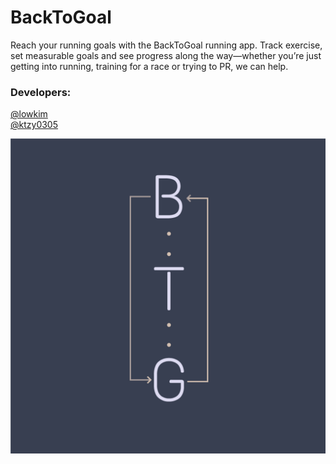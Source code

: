 # BackToGoal
Reach your running goals with the BackToGoal running app. Track exercise, set measurable goals and see progress along the way—whether you’re just getting into running, training for a race or trying to PR, we can help.  

### Developers:  
[@lowkim](https://github.com/lowkim)  
[@ktzy0305](https://github.com/ktzy0305)  

![](https://github.com/ktzy0305/BackToGoal/blob/master/BackToGoal/Assets.xcassets/AppIcon.appiconset/BackToGoal%20App%20Store.png)
